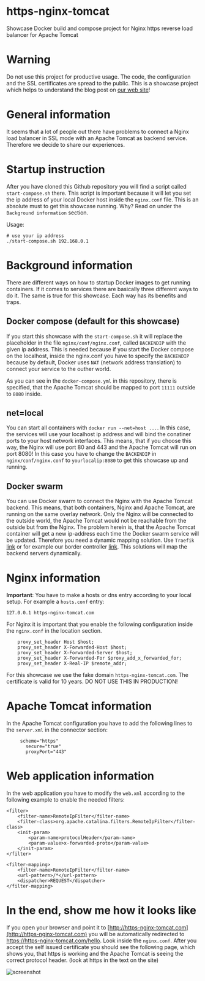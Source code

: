 # https-nginx-tomcat
Showcase Docker build and compose project for Nginx https reverse load balancer for Apache Tomcat

# Warning
Do not use this project for productive usage. The code, the configuration and the SSL certificates are spread to the public. This is a showcase project which helps to understand the blog post on [our web site](https://www.n0r1sk.com/ssl-offloading-nginx-apache-tomcat-showcase/)!

# General information

It seems that a lot of people out there have problems to connect a Nginx load balancer in SSL mode with an Apache Tomcat as backend service. Therefore we decide to share our experiences.

# Startup instruction
After you have cloned this Github repository you will find a script called ```start-compose.sh``` there. This script is important because it will let you set the ip address of your local Docker host inside the ```nginx.conf``` file. This is an absolute must to get this showcase running. Why? Read on under the ```Background information``` section.

Usage:
```
# use your ip address
./start-compose.sh 192.168.0.1
```

# Background information

There are different ways on how to startup Docker images to get running containers. If it comes to services there are basically three different ways to do it. The same is true for this showcase. Each way has its benefits and traps.

## Docker compose (default for this showcase)
If you start this showcase with the ```start-compose.sh``` it will replace the placeholder in the file ```nginx/conf/nginx.conf```, called ```BACKENDIP``` with the given ip address. This is needed because if you start the Docker compose on the localhost, inside the nginx.conf you have to specify the ```BACKENDIP``` because by default, Docker uses ```NAT``` (network address translation) to connect your service to the outher world.

As you can see in the ```docker-compose.yml``` in this repository, there is specified, that the Apache Tomcat should be mapped to port ```11111``` outside to ```8080``` inside.

## net=local
You can start all containers with ```docker run --net=host ...```. In this case, the services will use your localhost ip address and will bind the conatiner ports to your host network interfaces. This means, that if you choose this way, the Nginx will use port 80 and 443 and the Apache Tomcat will run on port 8080! In this case you have to change the ```BACKENDIP``` in ```nginx/conf/nginx.conf``` to ```yourlocalip:8080``` to get this showcase up and running.

## Docker swarm
You can use Docker swarm to connect the Nginx with the Apache Tomcat backend. This means, that both containers, Nginx and Apache Tomcat, are running on the same overlay network. Only the Nginx will be connected to the outside world, the Apache Tomcat would not be reachable from the outside but from the Nginx. The problem herein is, that the Apache Tomcat container will get a new ip-address each time the Docker swarm service will be updated. Therefore you need a dynamic mapping solution. Use ```Traefik``` [link](traefik.io) or for example our border controller [link](https://github.com/n0r1sk/border-controller). This solutions will map the backend servers dynamically.

# Nginx information

**Important**: You have to make a hosts or dns entry according to your local setup. For example a ```hosts.conf``` entry:

```
127.0.0.1 https-nginx-tomcat.com
```

For Nginx it is important that you enable the following configuration inside the ```nginx.conf``` in the location section.

```
    proxy_set_header Host $host;
    proxy_set_header X-Forwarded-Host $host;
    proxy_set_header X-Forwarded-Server $host;
    proxy_set_header X-Forwarded-For $proxy_add_x_forwarded_for;
    proxy_set_header X-Real-IP $remote_addr;
```

For this showcase we use the fake domain ```https-nginx-tomcat.com```. The certificate is valid for 10 years. DO NOT USE THIS IN PRODUCTION!

# Apache Tomcat information

In the Apache Tomcat configuration you have to add the following lines to the ```server.xml``` in the connector section:

```
     scheme="https"
	   secure="true"
	   proxyPort="443"
```

# Web application information

In the web application you have to modify the ```web.xml``` according to the following example to enable the needed filters:

```
<filter>
    <filter-name>RemoteIpFilter</filter-name>
    <filter-class>org.apache.catalina.filters.RemoteIpFilter</filter-class>
    <init-param>
        <param-name>protocolHeader</param-name>
        <param-value>x-forwarded-proto</param-value>
    </init-param>
</filter>

<filter-mapping>
    <filter-name>RemoteIpFilter</filter-name>
    <url-pattern>/*</url-pattern>
    <dispatcher>REQUEST</dispatcher>
</filter-mapping>
```

# In the end, show me how it looks like

If you open your browser and point it to [http://https-nginx-tomcat.com](http://https-nginx-tomcat.com) you will be automatically redirected to https://https-nginx-tomcat.com/hello. Look inside the ```nginx.conf```. After you accept the self issued certificate you should see the following page, which shows you, that https is working and the Apache Tomcat is seeing the correct protocol header. (look at https in the text on the site)

![screenshot](https://github.com/n0r1sk/https-nginx-tomcat/raw/master/screenshot.png)
